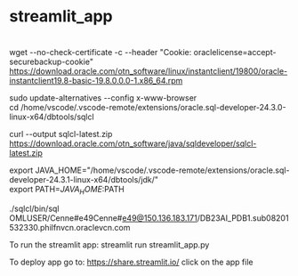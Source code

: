 # streamlit_app

#
wget --no-check-certificate -c --header "Cookie: oraclelicense=accept-securebackup-cookie" https://download.oracle.com/otn_software/linux/instantclient/19800/oracle-instantclient19.8-basic-19.8.0.0.0-1.x86_64.rpm  

sudo update-alternatives --config x-www-browser  
cd /home/vscode/.vscode-remote/extensions/oracle.sql-developer-24.3.0-linux-x64/dbtools/sqlcl  

curl --output sqlcl-latest.zip https://download.oracle.com/otn_software/java/sqldeveloper/sqlcl-latest.zip  

export JAVA_HOME="/home/vscode/.vscode-remote/extensions/oracle.sql-developer-24.3.1-linux-x64/dbtools/jdk/"   
export PATH=$JAVA_HOME:$PATH

./sqlcl/bin/sql OMLUSER/Cenne#e49Cenne#e49@150.136.183.171/DB23AI_PDB1.sub08201532330.philfnvcn.oraclevcn.com  

To run the streamlit app: streamlit run streamlit_app.py

To deploy app go to: https://share.streamlit.io/ click on the app file